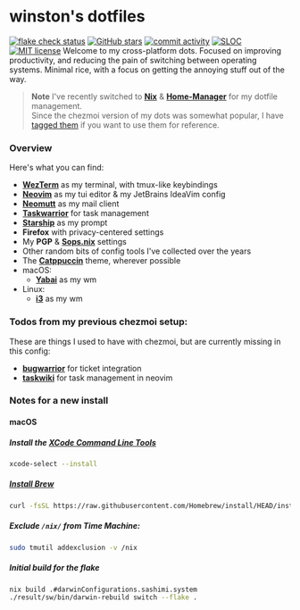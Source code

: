 # winston's dotfiles

[![flake check status](https://img.shields.io/github/actions/workflow/status/nekowinston/dotfiles/check.yml?label=flake%20check&logo=nixos&logoColor=%23fff&style=flat-square&color=f5c2e7)](https://github.com/nekowinston/dotfiles/actions/workflows/check.yml)
[![GitHub stars](https://img.shields.io/github/stars/nekowinston/dotfiles?style=flat-square&color=f5c2e7)](https://github.com/nekowinston/dotfiles/stargazers)
[![commit activity](https://img.shields.io/github/commit-activity/w/nekowinston/dotfiles?style=flat-square&label=commits&color=f5c2e7)](https://github.com/nekowinston/dotfiles/commits)
[![SLOC](https://img.shields.io/tokei/lines/github/nekowinston/dotfiles?style=flat-square&color=f5c2e7)](#)
[![MIT license](https://img.shields.io/github/license/nekowinston/dotfiles?style=flat-square&color=f5c2e7)](https://github.com/nekowinston/dotfiles/blob/main/LICENSE)
Welcome to my cross-platform dots. Focused on improving productivity, and reducing the pain of switching between operating systems. Minimal rice, with a focus on getting the annoying stuff out of the way.

> **Note**
> I've recently switched to **[Nix](https://nixos.org)** & **[Home-Manager](https://github.com/nix-community/home-manager)** for my dotfile management.\
> Since the chezmoi version of my dots was somewhat popular, I have [tagged them](https://github.com/nekowinston/dotfiles/tree/chezmoi) if you want to use them for reference.

### Overview

Here's what you can find:

- **[WezTerm](https://wezfurlong.org/wezterm/)** as my terminal, with tmux-like keybindings
- **[Neovim](https://neovim.io)** as my tui editor & my JetBrains IdeaVim config
- **[Neomutt](http://www.neomutt.org)** as my mail client
- **[Taskwarrior](https://taskwarrior.org)** for task management
- **[Starship](https://starship.rs)** as my prompt
- **Firefox** with privacy-centered settings
- My **PGP** & **[Sops.nix](https://github.com/Mic92/sops-nix)** settings
- Other random bits of config tools I've collected over the years
- The **[Catppuccin](https://github.com/catppuccin)** theme, wherever possible
- macOS:
  - **[Yabai](https://github.com/koekeishiya/yabai)** as my wm
- Linux:
  - **[i3](https://i3wm.org)** as my wm

### Todos from my previous chezmoi setup:

These are things I used to have with chezmoi, but are currently missing in this config:

- **[bugwarrior](https://github.com/ralphbean/bugwarrior)** for ticket integration
- **[taskwiki](https://github.com/tools-life/taskwiki)** for task management in neovim

### Notes for a new install

#### macOS

##### Install the [XCode Command Line Tools](https://developer.apple.com/download/all/)

```sh
xcode-select --install
```

##### [Install Brew](https://brew.sh)

```sh
curl -fsSL https://raw.githubusercontent.com/Homebrew/install/HEAD/install.sh | bash
```

##### Exclude `/nix/` from Time Machine:

```sh
sudo tmutil addexclusion -v /nix
```

##### Initial build for the flake

```sh
nix build .#darwinConfigurations.sashimi.system
./result/sw/bin/darwin-rebuild switch --flake .
```
